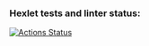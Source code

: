 ### Hexlet tests and linter status:
[![Actions Status](https://github.com/kitXIII/algorithms-project-69/workflows/hexlet-check/badge.svg)](https://github.com/kitXIII/algorithms-project-69/actions)